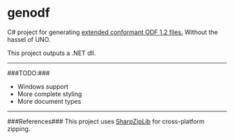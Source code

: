 # genodf
C# project for generating
[extended conformant ODF 1.2 files.](http://odf-validator.rhcloud.com/)
Without the hassel of UNO.

This project outputs a .NET dll.

---
###TODO:###
* Windows support
* More complete styling
* More document types

---
###References###
This project uses [SharpZipLib](http://icsharpcode.github.io/SharpZipLib/)
for cross-platform zipping.
